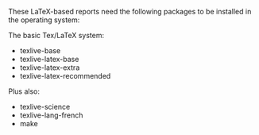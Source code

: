 

These LaTeX-based reports need the following packages to be installed
in the operating system:

The basic Tex/LaTeX system:
  * texlive-base
  * texlive-latex-base
  * texlive-latex-extra
  * texlive-latex-recommended

Plus also:
 * texlive-science 
 * texlive-lang-french
 * make

